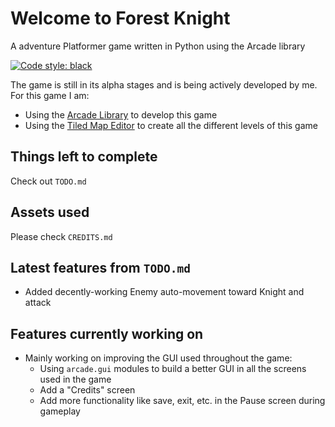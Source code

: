 # Welcome to Forest Knight

A adventure Platformer game written in Python using the Arcade library

[![Code style: black](https://img.shields.io/badge/code%20style-black-000000.svg)](https://github.com/psf/black)

The game is still in its alpha stages and is being actively developed by me. For this game I am:

* Using the [Arcade Library](https://github.com/pythonarcade/arcade) to develop this game
* Using the [Tiled Map Editor](https://github.com/bjorn/tiled) to create all the different levels of this game

## Things left to complete

Check out `TODO.md`

## Assets used

Please check `CREDITS.md`

## Latest features from `TODO.md`

* Added decently-working Enemy auto-movement toward Knight and attack

## Features currently working on

* Mainly working on improving the GUI used throughout the game:
  * Using `arcade.gui` modules to build a better GUI in all the screens used in the game
  * Add a "Credits" screen
  * Add more functionality like save, exit, etc. in the Pause screen during gameplay
